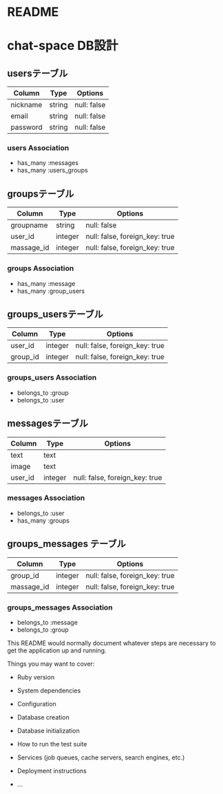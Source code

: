 # README

# chat-space DB設計
## usersテーブル
|Column|Type|Options|
|------|----|-------|
|nickname|string|null: false|
|email|string|null: false|
|password|string|null: false|
### users Association
- has_many :messages
- has_many :users_groups

## groupsテーブル
|Column|Type|Options|
|------|----|-------|
|groupname|string|null: false|
|user_id|integer|null: false, foreign_key: true|
|massage_id|integer|null: false, foreign_key: true|
### groups Association
- has_many :message
- has_many :group_users

## groups_usersテーブル
|Column|Type|Options|
|------|----|-------|
|user_id|integer|null: false, foreign_key: true|
|group_id|integer|null: false, foreign_key: true|
### groups_users Association
- belongs_to :group
- belongs_to :user

## messagesテーブル
|Column|Type|Options|
|------|----|-------|
|text|text||
|image|text||
|user_id|integer|null: false, foreign_key: true|
### messages Association
- belongs_to :user
- has_many :groups

## groups_messages テーブル
|Column|Type|Options|
|------|----|-------|
|group_id|integer|null: false, foreign_key: true|
|massage_id|integer|null: false, foreign_key: true|
### groups_messages Association
- belongs_to :message
- belongs_to :group

This README would normally document whatever steps are necessary to get the
application up and running.

Things you may want to cover:

* Ruby version

* System dependencies

* Configuration

* Database creation

* Database initialization

* How to run the test suite

* Services (job queues, cache servers, search engines, etc.)

* Deployment instructions

* ...
